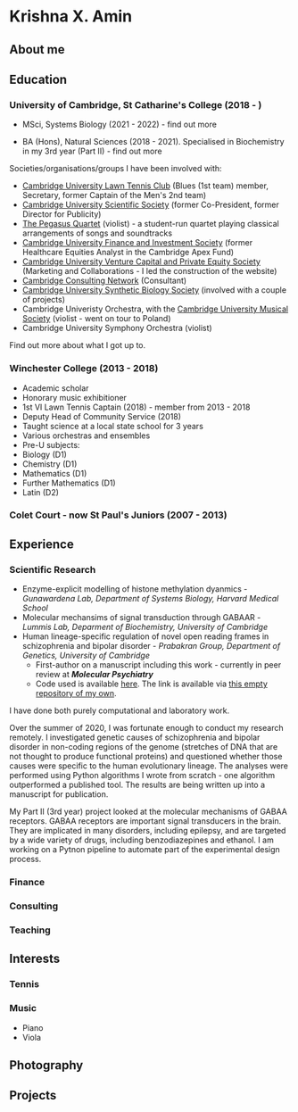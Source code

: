 # Krishna X. Amin

## About me

## Education

### University of Cambridge, St Catharine's College (2018 - )
* MSci, Systems Biology (2021 - 2022) - find out more

* BA (Hons), Natural Sciences (2018 - 2021). Specialised in Biochemistry in my 3rd year (Part II) - find out more 

Societies/organisations/groups I have been involved with:
* [Cambridge University Lawn Tennis Club](https://cultc.soc.srcf.net/) (Blues (1st team) member, Secretary, former Captain of the Men's 2nd team)
* [Cambridge University Scientific Society](http://scisoc.com/) (former Co-President, former Director for Publicity)
* [The Pegasus Quartet](https://www.christopherkzcheng.com/pegasus-strings) (violist) - a student-run quartet playing classical arrangements of songs and soundtracks
* [Cambridge University Finance and Investment Society](https://www.cufis.co.uk/) (former Healthcare Equities Analyst in the Cambridge Apex Fund)
* [Cambridge University Venture Capital and Private Equity Society](https://www.cuvcpe.com/) (Marketing and Collaborations - I led the construction of the website)
* [Cambridge Consulting Network](https://www.cambridgeconsultingnetwork.co/cambridge) (Consultant)
* [Cambridge University Synthetic Biology Society](http://cusbs.soc.srcf.net/) (involved with a couple of projects)
* Cambridge Univeristy Orchestra, with the [Cambridge University Musical Society](https://cums.org.uk/) (violist - went on tour to Poland)
* Cambridge University Symphony Orchestra (violist)

Find out more about what I got up to.

### Winchester College (2013 - 2018)
* Academic scholar 
* Honorary music exhibitioner 
* 1st VI Lawn Tennis Captain (2018) - member from 2013 - 2018 
* Deputy Head of Community Service (2018)
 * Taught science at a local state school for 3 years
* Various orchestras and ensembles
* Pre-U subjects:
 * Biology (D1)
 * Chemistry (D1)
 * Mathematics (D1)
 * Further Mathematics (D1)
 * Latin (D2)

### Colet Court - now St Paul's Juniors (2007 - 2013)

## Experience

### Scientific Research
* Enzyme-explicit modelling of histone methylation dyanmics - _Gunawardena Lab, Department of Systems Biology, Harvard Medical School_
* Molecular mechansims of signal transduction through GABAAR - _Lummis Lab, Deparment of Biochemistry, University of Cambridge_ 
* Human lineage-specific regulation of novel open reading frames in schizophrenia and bipolar disorder - _Prabakran Group, Department of Genetics, University of Cambridge_ 
  * First-author on a manuscript including this work - currently in peer review at _**Molecular Psychiatry**_ 
  * Code used is available [here](https://github.com/PrabakaranGroup/norfs_in_neuropsychiatric_disorders/tree/master/norf_har_te_association "Published repository on the Group's GitHub"). The link is available via [this empty repository of my own](https://github.com/krishnaxamin/norfs_in_scz_bd "An empty repository with the link to the repository on the Group's GitHub"). 


I have done both purely computational and laboratory work. 

Over the summer of 2020, I was fortunate enough to conduct my research remotely. I investigated genetic causes of schizophrenia and bipolar disorder in non-coding regions of the genome (stretches of DNA that are not thought to produce functional proteins) and questioned whether those causes were specific to the human evolutionary lineage. The analyses were performed using Python algorithms I wrote from scratch - one algorithm outperformed a published tool. The results are being written up into a manuscript for publication.

My Part II (3rd year) project looked at the molecular mechanisms of GABAA receptors. GABAA receptors are important signal transducers in the brain. They are implicated in many disorders, including epilepsy, and are targeted by a wide variety of drugs, including benzodiazepines and ethanol. I am working on a Pytnon pipeline to automate part of the experimental design process.

### Finance 

### Consulting

### Teaching

## Interests

### Tennis

### Music
* Piano 
* Viola

## Photography 

## Projects


